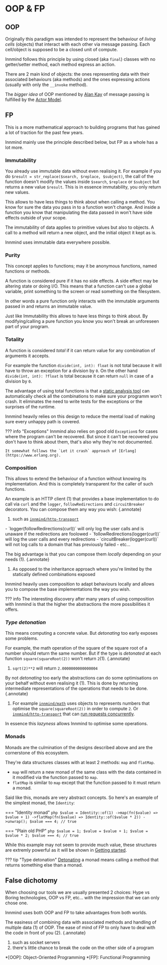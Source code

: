# OOP & FP

## OOP

Originally this paradigm was intended to represent the behaviour of _living cells_ (objects) that interact with each other via message passing. Each cell/object is supposed to be a closed unit of compute.

Innmind follows this principle by using closed (aka `final`) classes with no getter/setter method, each method express an action.

There are 2 main kind of objects: the ones representing data with their associated behaviours (aka methods) and the ones expressing actions (usually with only the `__invoke` method).

The _bigger idea_ of OOP mentioned by [Alan Kay](https://en.wikipedia.org/wiki/Alan_Kay) of message passing is fulfilled by the [Actor Model](../getting-started/concurrency/distributed.md#actor-model).

## FP

This is a more mathematical approach to building programs that has gained a lot of traction for the past few years.

Innmind mainly use the principle described below, but FP as a whole has a lot more.

### Immutability

You already use immutable data without even realising it. For example if you do `$result = str_replace($search, $replace, $subject)`, the call of the function doesn't modify the values inside `$search`, `$replace` or `$subject` but returns a new value `$result`. This is in essence immutability, you only return new values.

This allows to have less things to think about when calling a method. You know for sure the data you pass in to a function won't change. And inside a function you know that manipulating the data passed in won't have side effects outside of your scope.

The immutability of data applies to primitive values but also to objects. A call to a method will return a new object, and the initial object it kept as is.

Innmind uses immutable data everywhere possible.

### Purity

This concept applies to functions; may it be anonymous functions, named functions or methods.

A function is considered pure if it has no side effects. A side effect may be altering state or doing I/O. This means that a function can't use a global variable, print something to the screen or read something on the filesystem.

In other words a pure function only interacts with the immutable arguments passed in and returns an immutable value.

Just like Immutability this allows to have less things to think about. By modifying/calling a pure function you know you won't break an unforeseen part of your program.

### Totality

A function is considered _total_ if it can return value for any combination of arguments it accepts.

For example the function `divide(int, int): float` is not total because it will have to throw an exception for a division by `0`. On the other hand `divide(int, int): ?float` is total because it can return `null` in case of a division by `0`.

The advantage of using total functions is that a [static analysis tool](development.md#type-strictness) can automatically check all the combinations to make sure your programm won't crash. It eliminates the need to write tests for the exceptions or the surprises of the runtime.

Innmind heavily relies on this design to reduce the mental load of making sure every unhappy path is covered.

??? info "Exceptions"
    Innmind also relies on good old `Exception`s for cases where the program can't be recovered. But since it can't be recovered you don't have to think about them, that's also why they're not documented.

    It somewhat follows the `Let it crash` approach of [Erlang](https://www.erlang.org).

### Composition

This allows to extend the behaviour of a function without knowing its implementation. And this is completely transparent for the caller of such functions.

An example is an HTTP client (1) that provides a base implementation to do call via `curl` and the `logger`, `followRedirections` and `circuitBreaker` decorators. You can compose them any way you wish:
{.annotate}

1. such as [`innmind/http-transport`](https://github.com/Innmind/HttpTransport)

<div markdown>
- `logger(followRedirections(curl))` will only log the user calls and is unaware if the redirections are foolowed
- `followRedirections(logger(curl))` will log the user calls and every redirections
- `circuitBreaker(logger(curl))` will not log calls to a domain that has previously failed
- etc...
</div>

The big advantage is that you can compose them _locally_ depending on your needs (1).
{.annotate}

1. As opposed to the inheritance approach where you're limited by the statically defined combinations exposed

Innmind heavily uses composition to adapt behaviours locally and allows you to compose the base implementations the way you wish.

??? info
    The interesting discovery after many years of using composition with Innmind is that the higher the abstractions the more possibilities it offers.

### _Type detonation_

This means computing a concrete value. But _detonating_ too early exposes some problems.

For example, the math operation of the square of the square root of a number should return the same number. But if the type is _detonated_ at each function `square(squareRoot(2))` won't return `2`(1).
{.annotate}

1. `sqrt(2)**2` will return `2.0000000000000004`

By not _detonating_ too early the abstractions can do some optimisations on your behalf without even realising it (1). This is done by returning intermediate representations of the operations that needs to be done.
{.annotate}

1. For example [`innmind/math`](https://github.com/Innmind/Math) uses objects to represents numbers that optimise the `square(squareRoot(2))` in order to compute `2`. Or [`innmind/http-transport`](https://github.com/Innmind/HttpTransport) that can [run requests concurrently](../getting-started/concurrency/http.md).

In essence this _lazyness_ allows Innmind to optimise some operations.

### Monads

Monads are the culmination of the designs described above and are the cornerstone of this ecosystem.

They're data structures classes with at least 2 methods: `map` and `flatMap`.

- `map` will return a new monad of the same class with the data contained in it modified via the function passed to `map`.
- `flatMap` is similar to `map` except that the function passed to it must return a monad.

Said like this, monads are very abstract concepts. So here's an example of the simplest monad, the `Identity`:

=== "Identity monad"
    ```php
    $value = Identity::of(1)
        ->map(fn($value) => $value + 1)
        ->flatMap(fn($value) => Identity::of($value * 2))
        ->unwrap();
    $value === 4; // true
    ```

=== "Plain old PHP"
    ```php
    $value = 1;
    $value = $value + 1;
    $value = $value * 2;
    $value === 4; // true
    ```

While this example may not seem to provide much value, these structures are extremly powerful as it will be shown in [Getting started](../getting-started/index.md).

??? tip "Type detonation"
    [Detonating](#type-detonation) a monad means calling a method that returns something else than a monad.

## False dichotomy

When choosing our tools we are usually presented 2 choices: Hype vs Boring technologies, OOP vs FP, etc... with the impression that we can only chose one.

Innmind uses both OOP and FP to take advantages from both worlds.

The easiness of combining data with associated methods and handling of multiple data (1) of OOP. The ease of mind of FP to only have to deal with the code in front of you (2).
{.annotate}

1. such as socket servers
2. there's little chance to break the code on the other side of a program

*[OOP]: Object-Oriented Programming
*[FP]: Functional Programming
